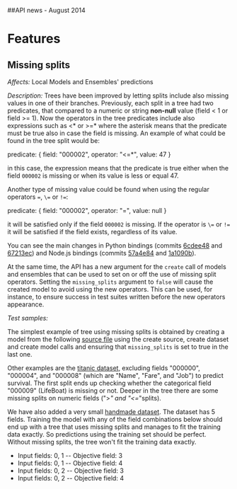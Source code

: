 ##API news - August 2014

Features
========

Missing splits
--------------

*Affects:* Local Models and Ensembles' predictions

*Description:* Trees have been improved by letting splits include also missing
values in one of their branches. Previously, each split in a tree had two
predicates, that compared to a numeric or string **non-null** value
(field < 1 or field >= 1). Now the operators in the tree predicates include
also expressions
such as <* or >=* where the asterisk means that the predicate must be true also
in case the field is missing. An example of what could be found in the
tree split would be:

predicate: {
    field: "000002",
    operator: "<=*",
    value: 47
}

in this case, the expression means that the predicate is true either when the
field `000002` is missing or when its value is less or equal 47.

Another type of missing value could be found when using the regular operators
`=`, `\=` or `!=`:

predicate: {
    field: "000002",
    operator: "=",
    value: null
}

it will be satisfied only if the field `000002` is missing.
If the operator is `\=` or
`!=` it will be satisfied if the field exists, regardless of its value.

You can see the main changes in Python bindings (commits
[6cdee48](https://github.com/bigmlcom/python/commit/6cdee48879272018faa0b1701dc608666e1c3e66)
and [67213ec](https://github.com/bigmlcom/python/commit/67213ec2fb044a22e3dd6a213088d960b32de71c))
and Node.js bindings (commits
[57a4e84](https://github.com/bigmlcom/bigml-node/commit/57a4e8425f41a1b5f8e4953518ea7e2f1c278ce5)
and [1a1090b](https://github.com/bigmlcom/bigml-node/commit/1a1090b9309bc2422b43b0183da4f392e95a0a71)).

At the same time, the API has a new argument for the `create` call of models
and ensembles that can be used to set on or off the use of missing split
operators. Setting the `missing_splits` argument to `false` will cause
the created model to avoid using the new operators. This can be used, for
instance, to ensure success in test suites written before the new operators
appearance.

*Test samples:*

The simplest example of tree using missing splits is obtained by creating
a model from the following
[source file](data/iris_missing.csv)
using the
create source, create dataset and create model calls and ensuring that
`missing_splits` is set to true in the last one.

Other examples are the
[titanic dataset](data/titanic.csv.gz),
excluding fields "000000",
"000004", and "000008" (which are "Name", "Fare", and "Job") to predict
survival.  The first split ends up checking whether the categorical
field "000009" (LifeBoat) is missing or not.
Deeper in the tree there are some missing splits
on numeric fields (">*" and "<=*"splits).

We have also added a very small
[handmade dataset](data/missing-test.csv).
The dataset has 5 fields. Training the model with any of the field
combinations below should end up with a tree that uses missing splits
and manages to fit the training data exactly.  So predictions using the
training set should be perfect.  Without missing splits, the tree won't fit
the training data exactly.

- Input fields: 0, 1 -- Objective field: 3
- Input fields: 0, 1 -- Objective field: 4
- Input fields: 0, 2 -- Objective field: 3
- Input fields: 0, 2 -- Objective field: 4
